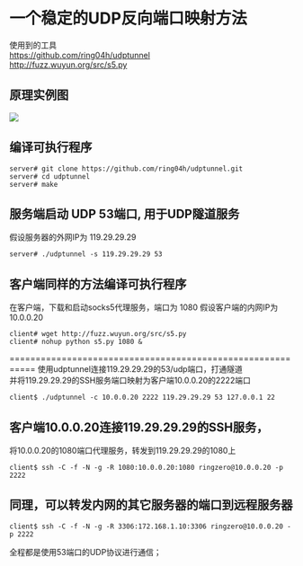 # 一个稳定的UDP反向端口映射方法
使用到的工具  
https://github.com/ring04h/udptunnel  
http://fuzz.wuyun.org/src/s5.py  

## 原理实例图
![](https://github.com/ring04h/rtcp2udp/blob/master/portmap_.png?20160505)  

## 编译可执行程序
```
server# git clone https://github.com/ring04h/udptunnel.git 
server# cd udptunnel 
server# make
```

## 服务端启动 UDP 53端口, 用于UDP隧道服务
假设服务器的外网IP为 119.29.29.29
```
server# ./udptunnel -s 119.29.29.29 53
```

## 客户端同样的方法编译可执行程序
在客户端，下载和启动socks5代理服务，端口为 1080
假设客户端的内网IP为 10.0.0.20
```
client# wget http://fuzz.wuyun.org/src/s5.py
client# nohup python s5.py 1080 &
```

===========================================================
使用udptunnel连接119.29.29.29的53/udp端口，打通隧道  
并将119.29.29.29的SSH服务端口映射为客户端10.0.0.20的2222端口

```
client$ ./udptunnel -c 10.0.0.20 2222 119.29.29.29 53 127.0.0.1 22
```

## 客户端10.0.0.20连接119.29.29.29的SSH服务，  
将10.0.0.20的1080端口代理服务，转发到119.29.29.29的1080上  
```
client$ ssh -C -f -N -g -R 1080:10.0.0.20:1080 ringzero@10.0.0.20 -p 2222
```

## 同理，可以转发内网的其它服务器的端口到远程服务器
```
client$ ssh -C -f -N -g -R 3306:172.168.1.10:3306 ringzero@10.0.0.20 -p 2222
```

全程都是使用53端口的UDP协议进行通信；
